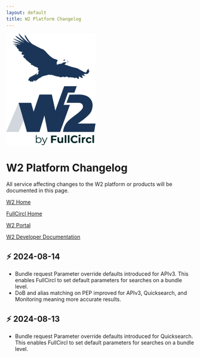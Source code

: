 ```yaml
---
layout: default
title: W2 Platform Changelog
---
```


![W2 Logo](/assets/images/image.png)

# W2 Platform Changelog

All service affecting changes to the W2 platform or products will be documented in this page.



[W2 Home](https://www.w2globaldata.com)  

[FullCircl Home](https://fullcircl.com)

[W2 Portal](https://portal.w2globaldata.com)  

[W2 Developer Documentation](https://docs.w2globaldata.com)  

## :zap: 2024-08-14 
- Bundle request Parameter override defaults introduced for APIv3. This enables FullCircl to set default parameters for searches on a bundle level.
- DoB and alias matching on PEP improved for APIv3, Quicksearch, and Monitoring meaning more accurate results.

## :zap: 2024-08-13
- Bundle request Parameter override defaults introduced for Quicksearch. This enables FullCircl to set default parameters for searches on a bundle level.


